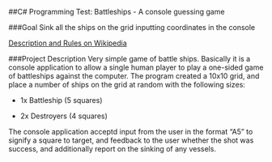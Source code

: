 ##C# Programming Test: Battleships - A console guessing game

###Goal
Sink all the ships on the grid inputting coordinates in the console

[Description and Rules on Wikipedia](https://en.wikipedia.org/wiki/Battleship_(game))

###Project Description
Very simple game of battle ships. Basically it is a console application to allow a single human player to play a one-sided game of battleships against the computer. The program created a 10x10 grid, and place a number of ships on the grid at random with the following sizes:

* 1x Battleship (5 squares)

* 2x Destroyers (4 squares)

The console application acceptd input from the user in the format “A5” to signify a square to target, and feedback to the user whether the shot was success, and additionally report on the sinking of any vessels.
